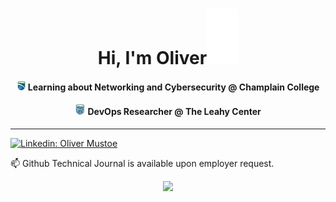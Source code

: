 <h1 align="center">Hi, I'm Oliver<img src="https://raw.githubusercontent.com/Oliver-Mustoe/Oliver-Mustoe/main/git_images/giphy.gif" width="50"></h1>
<h4 align="center"> <img src="https://raw.githubusercontent.com/Oliver-Mustoe/Oliver-Mustoe/main/git_images/Champlain_College_seal.png" width="15"> Learning about Networking and Cybersecurity @ Champlain College </h4>
<h4 align="center"> <img src="https://raw.githubusercontent.com/Oliver-Mustoe/Oliver-Mustoe/main/git_images/1576605441126.png" width="17"> DevOps Researcher @ The Leahy Center </h4>



***

  
[![Linkedin: Oliver Mustoe](https://img.shields.io/badge/-oliverjmustoe-blue?style=flat-square&logo=Linkedin&logoColor=white&link=https://www.linkedin.com/in/oliver-j-mustoe/)](https://www.linkedin.com/in/oliver-j-mustoe/)

📫 Github Technical Journal is available upon employer request.


<p align='center'>
  <a href="#"><img src="https://github-readme-stats.vercel.app/api?username=Oliver-Mustoe&show_icons=true&theme=radical" width="350"></a>
</p>




